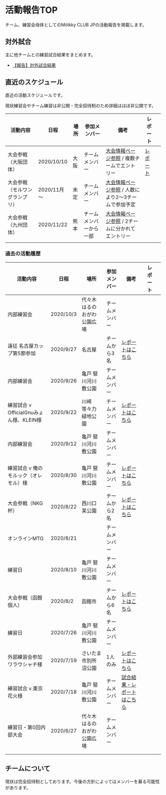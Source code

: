 # 活動報告TOP

チーム、練習会母体としてのMölkky CLUB JPの活動報告を掲載します。

## 対外試合

主に他チームとの練習試合結果をまとめます。

- [【報告】対外試合結果](https://w.atwiki.jp/molkky_strategy/pages/30.html)

## 直近のスケジュール

直近の活動スケジュールです。

現状練習会やチーム練習は非公開・完全招待制のため詳細はほぼ非公開です。

| 活動内容                       | 日程        | 場所 | 参加メンバー           | 備考                                                                                                     | レポート                                                      |     |
| ------------------------------ | ----------- | ---- | ---------------------- | -------------------------------------------------------------------------------------------------------- | ------------------------------------------------------------- | --- |
| 大会参戦（大阪団体）           | 2020/10/10  | 大阪 | チームメンバー         | [大会情報ページ参照](https://w.atwiki.jp/molkky_strategy/pages/19.html) / 複数チームでエントリー         | [レポート](https://w.atwiki.jp/molkky_strategy/pages/36.html) |     |
| 大会参戦（モルワングランプリ） | 2020/11月～ | 未定 | チームメンバー         | [大会情報ページ参照](https://w.atwiki.jp/molkky_strategy/pages/19.html) / 人数により2～3チームで参加予定 |                                                               |     |
| 大会参戦（九州団体）           | 2020/11/22  | 熊本 | チームメンバーから一部 | [大会情報ページ参照](https://w.atwiki.jp/molkky_strategy/pages/19.html) / 2チームに分かれてエントリー    |                                                               |     |
|                                |             |      |                        |                                                                                                          |                                                               |     |

### 過去の活動履歴

| 活動内容                                | 日程      | 場所                        | 参加メンバー   | 備考                                                                            | レポート |     |
| --------------------------------------- | --------- | --------------------------- | -------------- | ------------------------------------------------------------------------------- | -------- | --- |
| 内部練習会                              | 2020/10/3 | 代々木 はるのおがわ公園広場 | チームメンバー |                                                                                 |          |     |
| 遠征 名古屋カップ第5節参加              | 2020/9/27 | 名古屋                      | チームから3名  | [レポートはこちら]()                                                            |          |     |
| 内部練習会                              | 2020/9/26 | 亀戸 竪川河川敷公園         | チームメンバー |                                                                                 |          |     |
| 練習試合 v OfficialGnuみょん様、KLEIN様 | 2020/9/22 | 川崎 等々力緑地公園         | チームメンバー | [レポートはこちら]()                                                            |          |     |
| 内部練習会                              | 2020/9/12 | 亀戸 竪川河川敷公園         | チームメンバー |                                                                                 |          |     |
| 練習試合 v 俺のモルック（オレモル）様   | 2020/8/30 | 亀戸 竪川河川敷公園         | チームメンバー | [レポートはこちら](https://w.atwiki.jp/molkky_strategy/pages/34.html)           |          |     |
| 大会参戦（NKG杯）                       | 2020/8/22 | 西川口某公園                | チームから2名  | [レポートはこちら](https://w.atwiki.jp/molkky_strategy/pages/35.html)           |          |     |
| オンラインMTG                           | 2020/8/21 |                             | チームメンバー |                                                                                 |          |     |
| 練習日                                  | 2020/8/10 | 亀戸 竪川河川敷公園         | チームメンバー |                                                                                 |          |     |
| 大会参戦（函館個人）                    | 2020/8/2  | 函館市                      | チームから6名  | [レポートはこちら](https://w.atwiki.jp/molkky_strategy/pages/32.html)           |          |     |
| 練習日                                  | 2020/7/26 | 亀戸 竪川河川敷公園         | チームメンバー |                                                                                 |          |     |
| 外部練習会参加 ワラウシャチ様           | 2020/7/19 | さいたま市別所沼公園        | 1人のみ        | [レポートはこちら](https://w.atwiki.jp/molkky_strategy/pages/31.html)           |          |     |
| 練習試合 v 東京花火様                   | 2020/7/18 | 亀戸 竪川河川敷公園         | チームメンバー | [試合結果・レポートはこちら](https://w.atwiki.jp/molkky_strategy/pages/30.html) |          |     |
| 練習日・第0回内部大会                   | 2020/6/27 | 代々木 はるのおがわ公園広場 | チームメンバー |                                                                                 |          |     |
|                                         |           |                             |                |                                                                                 |          |     |
|                                         |           |                             |                |                                                                                 |          |     |

## チームについて

現状は完全招待制としております。今後の方針によってはメンバーを募る可能性があります。
